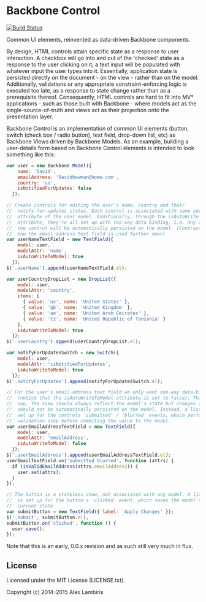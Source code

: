 Backbone Control
================

[![Build Status](https://travis-ci.org/biril/backbone-control.png)](https://travis-ci.org/biril/backbone-control)

Common UI elements, reinvented as data-driven Backbone components.

By design, HTML controls attain specific state as a response to user interaction. A checkbox will
go into and out of the 'checked' state as a response to the user clicking on it; a text input will
be populated with whatever input the user types into it. Essentially, application state is
persisted directly on the document - on the view - rather than on the model. Additionally,
validations or any appropriate constraint-enforcing logic is executed too late, as a response to
state change rather than as a prerequisite thereof. Consequently, HTML controls are hard to fit
into MV* applications - such as those built with Backbone - where models act as the
single-source-of-truth and views act as their projection onto the presentation layer.

Backbone Control is an implementation of common UI elements (button, switch (check box / radio
button), text field, drop-down list, etc) as Backbone Views driven by Backbone Models. As an
example, building a user-details form based on Backbone Control elements is intended to look
something like this:

```javascript
var user = new Backbone.Model({
    name: 'David',
    emailAddress: 'Davidbowman@home.com',
    country: 'us',
    isNotifiedForUpdates: false
  });

// Create controls for editing the user's name, country and their
//  notify-for-updates status. Each control is associated with some specific
//  attribute of the user model. Additionally, through the isAutoWriteToModel
//  attribute, they're all set up with two-way data binding, i.e. any changes on
//  the control will be automatically persisted on the model. (Contrast this to
//  how the email-address text field is used further down)
var userNameTextField = new TextField({
    model: user,
    modelAttr: 'name',
    isAutoWriteToModel: true
  });
$('.userName').append(userNameTextField.el);

var userCountryDropList = new DropList({
    model: user,
    modelAttr: 'country',
    items: [
      { value: 'us', name: 'United States' },
      { value: 'gb', name: 'United Kingdom' },
      { value: 'ae', name: 'United Arab Emirates' },
      { value: 'tz', name: 'United Republic of Tanzania' }
    ],
    isAutoWriteToModel: true
  });
$('.userCountry').append(userCountryDropList.el);

var notifyForUpdatesSwitch = new Switch({
    model: user,
    modelAttr: 'isNotifiedForUpdates',
    isAutoWriteToModel: true
  });
$('.notifyForUpdates').append(notifyForUpdatesSwitch.el);

// For the user's email-address text field we only want one-way data-binding
//  (notice that the isAutoWriteToModel attribute is set to false). That is to
//  say, the view should always reflect the model's state but changes on the view
//  should not be automatically persisted on the model. Instead, a listener is
//  set up for the controls 'submitted' / 'blurred' events, which performs a
//  validation step before commiting the value to the model
var userEmailAddressTextField = new TextField({
    model: user,
    modelAttr: 'emailAddress',
    isAutoWriteToModel: false
  });
$('.userEmailAddress').append(userEmailAddressTextField.el);
userEmailTextField.on('submitted blurred', function (attrs) {
  if (isValidEmailAddress(attrs.emailAddress)) {
    user.set(attrs);
  }
});

// The button is a stateless view, not associated with any model. A listener
//  is set up for the button's 'clicked' event, which saves the model's
//  current state
var submitButton = new TextField({ label: 'Apply Changes' });
$('.submit', submitButton.el);
submitButton.on('clicked', function () {
  user.save();
});

```

Note that this is an early, 0.0.x revision and as such still very much in flux.


License
-------

Licensed under the MIT License (LICENSE.txt).

Copyright (c) 2014-2015 Alex Lambiris
